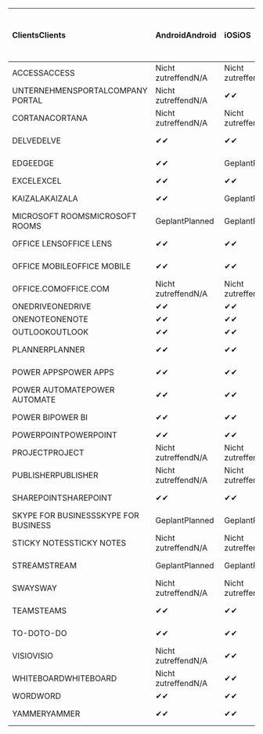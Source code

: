 <!-- This file is generated automatically. Changes made to this file will be overwritten.-->
|<span data-ttu-id="30465-101">Clients</span><span class="sxs-lookup"><span data-stu-id="30465-101">Clients</span></span>|<span data-ttu-id="30465-102">Android</span><span class="sxs-lookup"><span data-stu-id="30465-102">Android</span></span>|<span data-ttu-id="30465-103">iOS</span><span class="sxs-lookup"><span data-stu-id="30465-103">iOS</span></span>|<span data-ttu-id="30465-104">Mac</span><span class="sxs-lookup"><span data-stu-id="30465-104">Mac</span></span>|<span data-ttu-id="30465-105">Windows 10</span><span class="sxs-lookup"><span data-stu-id="30465-105">Windows 10</span></span><br><span data-ttu-id="30465-106">Desktop</span><span class="sxs-lookup"><span data-stu-id="30465-106">Desktop</span></span>|<span data-ttu-id="30465-107">Windows 10</span><span class="sxs-lookup"><span data-stu-id="30465-107">Windows 10</span></span><br><span data-ttu-id="30465-108">Moderne Apps</span><span class="sxs-lookup"><span data-stu-id="30465-108">Modern Apps</span></span>|
|:-|:-|:-|:-|:-|:-|
|<span data-ttu-id="30465-109">ACCESS</span><span class="sxs-lookup"><span data-stu-id="30465-109">ACCESS</span></span>|<span data-ttu-id="30465-110">Nicht zutreffend</span><span class="sxs-lookup"><span data-stu-id="30465-110">N/A</span></span>|<span data-ttu-id="30465-111">Nicht zutreffend</span><span class="sxs-lookup"><span data-stu-id="30465-111">N/A</span></span>|<span data-ttu-id="30465-112">Nicht zutreffend</span><span class="sxs-lookup"><span data-stu-id="30465-112">N/A</span></span>|<span data-ttu-id="30465-113">✔</span><span class="sxs-lookup"><span data-stu-id="30465-113">✔</span></span>|<span data-ttu-id="30465-114">Nicht zutreffend</span><span class="sxs-lookup"><span data-stu-id="30465-114">N/A</span></span>|
|<span data-ttu-id="30465-115">UNTERNEHMENSPORTAL</span><span class="sxs-lookup"><span data-stu-id="30465-115">COMPANY PORTAL</span></span>|<span data-ttu-id="30465-116">Nicht zutreffend</span><span class="sxs-lookup"><span data-stu-id="30465-116">N/A</span></span>|<span data-ttu-id="30465-117">✔</span><span class="sxs-lookup"><span data-stu-id="30465-117">✔</span></span>|<span data-ttu-id="30465-118">Geplant</span><span class="sxs-lookup"><span data-stu-id="30465-118">Planned</span></span>|<span data-ttu-id="30465-119">Nicht zutreffend</span><span class="sxs-lookup"><span data-stu-id="30465-119">N/A</span></span>|<span data-ttu-id="30465-120">✔</span><span class="sxs-lookup"><span data-stu-id="30465-120">✔</span></span>|
|<span data-ttu-id="30465-121">CORTANA</span><span class="sxs-lookup"><span data-stu-id="30465-121">CORTANA</span></span>|<span data-ttu-id="30465-122">Nicht zutreffend</span><span class="sxs-lookup"><span data-stu-id="30465-122">N/A</span></span>|<span data-ttu-id="30465-123">Nicht zutreffend</span><span class="sxs-lookup"><span data-stu-id="30465-123">N/A</span></span>|<span data-ttu-id="30465-124">Nicht zutreffend</span><span class="sxs-lookup"><span data-stu-id="30465-124">N/A</span></span>|<span data-ttu-id="30465-125">Nicht zutreffend</span><span class="sxs-lookup"><span data-stu-id="30465-125">N/A</span></span>|<span data-ttu-id="30465-126">✔</span><span class="sxs-lookup"><span data-stu-id="30465-126">✔</span></span>|
|<span data-ttu-id="30465-127">DELVE</span><span class="sxs-lookup"><span data-stu-id="30465-127">DELVE</span></span>|<span data-ttu-id="30465-128">✔</span><span class="sxs-lookup"><span data-stu-id="30465-128">✔</span></span>|<span data-ttu-id="30465-129">✔</span><span class="sxs-lookup"><span data-stu-id="30465-129">✔</span></span>|<span data-ttu-id="30465-130">Nicht zutreffend</span><span class="sxs-lookup"><span data-stu-id="30465-130">N/A</span></span>|<span data-ttu-id="30465-131">Nicht zutreffend</span><span class="sxs-lookup"><span data-stu-id="30465-131">N/A</span></span>|<span data-ttu-id="30465-132">Nicht zutreffend</span><span class="sxs-lookup"><span data-stu-id="30465-132">N/A</span></span>|
|<span data-ttu-id="30465-133">EDGE</span><span class="sxs-lookup"><span data-stu-id="30465-133">EDGE</span></span>|<span data-ttu-id="30465-134">✔</span><span class="sxs-lookup"><span data-stu-id="30465-134">✔</span></span>|<span data-ttu-id="30465-135">Geplant</span><span class="sxs-lookup"><span data-stu-id="30465-135">Planned</span></span>|<span data-ttu-id="30465-136">Nicht zutreffend</span><span class="sxs-lookup"><span data-stu-id="30465-136">N/A</span></span>|<span data-ttu-id="30465-137">✔</span><span class="sxs-lookup"><span data-stu-id="30465-137">✔</span></span>|<span data-ttu-id="30465-138">Nicht zutreffend</span><span class="sxs-lookup"><span data-stu-id="30465-138">N/A</span></span>|
|<span data-ttu-id="30465-139">EXCEL</span><span class="sxs-lookup"><span data-stu-id="30465-139">EXCEL</span></span>|<span data-ttu-id="30465-140">✔</span><span class="sxs-lookup"><span data-stu-id="30465-140">✔</span></span>|<span data-ttu-id="30465-141">✔</span><span class="sxs-lookup"><span data-stu-id="30465-141">✔</span></span>|<span data-ttu-id="30465-142">✔</span><span class="sxs-lookup"><span data-stu-id="30465-142">✔</span></span>|<span data-ttu-id="30465-143">✔</span><span class="sxs-lookup"><span data-stu-id="30465-143">✔</span></span>|<span data-ttu-id="30465-144">✔</span><span class="sxs-lookup"><span data-stu-id="30465-144">✔</span></span>|
|<span data-ttu-id="30465-145">KAIZALA</span><span class="sxs-lookup"><span data-stu-id="30465-145">KAIZALA</span></span>|<span data-ttu-id="30465-146">✔</span><span class="sxs-lookup"><span data-stu-id="30465-146">✔</span></span>|<span data-ttu-id="30465-147">Geplant</span><span class="sxs-lookup"><span data-stu-id="30465-147">Planned</span></span>|<span data-ttu-id="30465-148">Nicht zutreffend</span><span class="sxs-lookup"><span data-stu-id="30465-148">N/A</span></span>|<span data-ttu-id="30465-149">Nicht zutreffend</span><span class="sxs-lookup"><span data-stu-id="30465-149">N/A</span></span>|<span data-ttu-id="30465-150">Nicht zutreffend</span><span class="sxs-lookup"><span data-stu-id="30465-150">N/A</span></span>|
|<span data-ttu-id="30465-151">MICROSOFT ROOMS</span><span class="sxs-lookup"><span data-stu-id="30465-151">MICROSOFT ROOMS</span></span>|<span data-ttu-id="30465-152">Geplant</span><span class="sxs-lookup"><span data-stu-id="30465-152">Planned</span></span>|<span data-ttu-id="30465-153">Geplant</span><span class="sxs-lookup"><span data-stu-id="30465-153">Planned</span></span>|<span data-ttu-id="30465-154">Nicht zutreffend</span><span class="sxs-lookup"><span data-stu-id="30465-154">N/A</span></span>|<span data-ttu-id="30465-155">Nicht zutreffend</span><span class="sxs-lookup"><span data-stu-id="30465-155">N/A</span></span>|<span data-ttu-id="30465-156">Nicht zutreffend</span><span class="sxs-lookup"><span data-stu-id="30465-156">N/A</span></span>|
|<span data-ttu-id="30465-157">OFFICE LENS</span><span class="sxs-lookup"><span data-stu-id="30465-157">OFFICE LENS</span></span>|<span data-ttu-id="30465-158">✔</span><span class="sxs-lookup"><span data-stu-id="30465-158">✔</span></span>|<span data-ttu-id="30465-159">✔</span><span class="sxs-lookup"><span data-stu-id="30465-159">✔</span></span>|<span data-ttu-id="30465-160">Nicht zutreffend</span><span class="sxs-lookup"><span data-stu-id="30465-160">N/A</span></span>|<span data-ttu-id="30465-161">Nicht zutreffend</span><span class="sxs-lookup"><span data-stu-id="30465-161">N/A</span></span>|<span data-ttu-id="30465-162">Nicht zutreffend</span><span class="sxs-lookup"><span data-stu-id="30465-162">N/A</span></span>|
|<span data-ttu-id="30465-163">OFFICE MOBILE</span><span class="sxs-lookup"><span data-stu-id="30465-163">OFFICE MOBILE</span></span>|<span data-ttu-id="30465-164">✔</span><span class="sxs-lookup"><span data-stu-id="30465-164">✔</span></span>|<span data-ttu-id="30465-165">✔</span><span class="sxs-lookup"><span data-stu-id="30465-165">✔</span></span>|<span data-ttu-id="30465-166">Nicht zutreffend</span><span class="sxs-lookup"><span data-stu-id="30465-166">N/A</span></span>|<span data-ttu-id="30465-167">Nicht zutreffend</span><span class="sxs-lookup"><span data-stu-id="30465-167">N/A</span></span>|<span data-ttu-id="30465-168">Nicht zutreffend</span><span class="sxs-lookup"><span data-stu-id="30465-168">N/A</span></span>|
|<span data-ttu-id="30465-169">OFFICE.COM</span><span class="sxs-lookup"><span data-stu-id="30465-169">OFFICE.COM</span></span>|<span data-ttu-id="30465-170">Nicht zutreffend</span><span class="sxs-lookup"><span data-stu-id="30465-170">N/A</span></span>|<span data-ttu-id="30465-171">Nicht zutreffend</span><span class="sxs-lookup"><span data-stu-id="30465-171">N/A</span></span>|<span data-ttu-id="30465-172">Nicht zutreffend</span><span class="sxs-lookup"><span data-stu-id="30465-172">N/A</span></span>|<span data-ttu-id="30465-173">Nicht zutreffend</span><span class="sxs-lookup"><span data-stu-id="30465-173">N/A</span></span>|<span data-ttu-id="30465-174">✔</span><span class="sxs-lookup"><span data-stu-id="30465-174">✔</span></span>|
|<span data-ttu-id="30465-175">ONEDRIVE</span><span class="sxs-lookup"><span data-stu-id="30465-175">ONEDRIVE</span></span>|<span data-ttu-id="30465-176">✔</span><span class="sxs-lookup"><span data-stu-id="30465-176">✔</span></span>|<span data-ttu-id="30465-177">✔</span><span class="sxs-lookup"><span data-stu-id="30465-177">✔</span></span>|<span data-ttu-id="30465-178">Geplant</span><span class="sxs-lookup"><span data-stu-id="30465-178">Planned</span></span>|<span data-ttu-id="30465-179">✔</span><span class="sxs-lookup"><span data-stu-id="30465-179">✔</span></span>|<span data-ttu-id="30465-180">✔</span><span class="sxs-lookup"><span data-stu-id="30465-180">✔</span></span>|
|<span data-ttu-id="30465-181">ONENOTE</span><span class="sxs-lookup"><span data-stu-id="30465-181">ONENOTE</span></span>|<span data-ttu-id="30465-182">✔</span><span class="sxs-lookup"><span data-stu-id="30465-182">✔</span></span>|<span data-ttu-id="30465-183">✔</span><span class="sxs-lookup"><span data-stu-id="30465-183">✔</span></span>|<span data-ttu-id="30465-184">✔</span><span class="sxs-lookup"><span data-stu-id="30465-184">✔</span></span>|<span data-ttu-id="30465-185">Geplant</span><span class="sxs-lookup"><span data-stu-id="30465-185">Planned</span></span>|<span data-ttu-id="30465-186">✔</span><span class="sxs-lookup"><span data-stu-id="30465-186">✔</span></span>|
|<span data-ttu-id="30465-187">OUTLOOK</span><span class="sxs-lookup"><span data-stu-id="30465-187">OUTLOOK</span></span>|<span data-ttu-id="30465-188">✔</span><span class="sxs-lookup"><span data-stu-id="30465-188">✔</span></span>|<span data-ttu-id="30465-189">✔</span><span class="sxs-lookup"><span data-stu-id="30465-189">✔</span></span>|<span data-ttu-id="30465-190">Geplant</span><span class="sxs-lookup"><span data-stu-id="30465-190">Planned</span></span>|<span data-ttu-id="30465-191">✔</span><span class="sxs-lookup"><span data-stu-id="30465-191">✔</span></span>|<span data-ttu-id="30465-192">✔</span><span class="sxs-lookup"><span data-stu-id="30465-192">✔</span></span>|
|<span data-ttu-id="30465-193">PLANNER</span><span class="sxs-lookup"><span data-stu-id="30465-193">PLANNER</span></span>|<span data-ttu-id="30465-194">✔</span><span class="sxs-lookup"><span data-stu-id="30465-194">✔</span></span>|<span data-ttu-id="30465-195">✔</span><span class="sxs-lookup"><span data-stu-id="30465-195">✔</span></span>|<span data-ttu-id="30465-196">Nicht zutreffend</span><span class="sxs-lookup"><span data-stu-id="30465-196">N/A</span></span>|<span data-ttu-id="30465-197">Nicht zutreffend</span><span class="sxs-lookup"><span data-stu-id="30465-197">N/A</span></span>|<span data-ttu-id="30465-198">Nicht zutreffend</span><span class="sxs-lookup"><span data-stu-id="30465-198">N/A</span></span>|
|<span data-ttu-id="30465-199">POWER APPS</span><span class="sxs-lookup"><span data-stu-id="30465-199">POWER APPS</span></span>|<span data-ttu-id="30465-200">✔</span><span class="sxs-lookup"><span data-stu-id="30465-200">✔</span></span>|<span data-ttu-id="30465-201">✔</span><span class="sxs-lookup"><span data-stu-id="30465-201">✔</span></span>|<span data-ttu-id="30465-202">Nicht zutreffend</span><span class="sxs-lookup"><span data-stu-id="30465-202">N/A</span></span>|<span data-ttu-id="30465-203">Nicht zutreffend</span><span class="sxs-lookup"><span data-stu-id="30465-203">N/A</span></span>|<span data-ttu-id="30465-204">Geplant</span><span class="sxs-lookup"><span data-stu-id="30465-204">Planned</span></span>|
|<span data-ttu-id="30465-205">POWER AUTOMATE</span><span class="sxs-lookup"><span data-stu-id="30465-205">POWER AUTOMATE</span></span>|<span data-ttu-id="30465-206">✔</span><span class="sxs-lookup"><span data-stu-id="30465-206">✔</span></span>|<span data-ttu-id="30465-207">✔</span><span class="sxs-lookup"><span data-stu-id="30465-207">✔</span></span>|<span data-ttu-id="30465-208">Nicht zutreffend</span><span class="sxs-lookup"><span data-stu-id="30465-208">N/A</span></span>|<span data-ttu-id="30465-209">Nicht zutreffend</span><span class="sxs-lookup"><span data-stu-id="30465-209">N/A</span></span>|<span data-ttu-id="30465-210">Nicht zutreffend</span><span class="sxs-lookup"><span data-stu-id="30465-210">N/A</span></span>|
|<span data-ttu-id="30465-211">POWER BI</span><span class="sxs-lookup"><span data-stu-id="30465-211">POWER BI</span></span>|<span data-ttu-id="30465-212">✔</span><span class="sxs-lookup"><span data-stu-id="30465-212">✔</span></span>|<span data-ttu-id="30465-213">✔</span><span class="sxs-lookup"><span data-stu-id="30465-213">✔</span></span>|<span data-ttu-id="30465-214">Nicht zutreffend</span><span class="sxs-lookup"><span data-stu-id="30465-214">N/A</span></span>|<span data-ttu-id="30465-215">Geplant</span><span class="sxs-lookup"><span data-stu-id="30465-215">Planned</span></span>|<span data-ttu-id="30465-216">✔</span><span class="sxs-lookup"><span data-stu-id="30465-216">✔</span></span>|
|<span data-ttu-id="30465-217">POWERPOINT</span><span class="sxs-lookup"><span data-stu-id="30465-217">POWERPOINT</span></span>|<span data-ttu-id="30465-218">✔</span><span class="sxs-lookup"><span data-stu-id="30465-218">✔</span></span>|<span data-ttu-id="30465-219">✔</span><span class="sxs-lookup"><span data-stu-id="30465-219">✔</span></span>|<span data-ttu-id="30465-220">✔</span><span class="sxs-lookup"><span data-stu-id="30465-220">✔</span></span>|<span data-ttu-id="30465-221">✔</span><span class="sxs-lookup"><span data-stu-id="30465-221">✔</span></span>|<span data-ttu-id="30465-222">✔</span><span class="sxs-lookup"><span data-stu-id="30465-222">✔</span></span>|
|<span data-ttu-id="30465-223">PROJECT</span><span class="sxs-lookup"><span data-stu-id="30465-223">PROJECT</span></span>|<span data-ttu-id="30465-224">Nicht zutreffend</span><span class="sxs-lookup"><span data-stu-id="30465-224">N/A</span></span>|<span data-ttu-id="30465-225">Nicht zutreffend</span><span class="sxs-lookup"><span data-stu-id="30465-225">N/A</span></span>|<span data-ttu-id="30465-226">Nicht zutreffend</span><span class="sxs-lookup"><span data-stu-id="30465-226">N/A</span></span>|<span data-ttu-id="30465-227">✔</span><span class="sxs-lookup"><span data-stu-id="30465-227">✔</span></span>|<span data-ttu-id="30465-228">Nicht zutreffend</span><span class="sxs-lookup"><span data-stu-id="30465-228">N/A</span></span>|
|<span data-ttu-id="30465-229">PUBLISHER</span><span class="sxs-lookup"><span data-stu-id="30465-229">PUBLISHER</span></span>|<span data-ttu-id="30465-230">Nicht zutreffend</span><span class="sxs-lookup"><span data-stu-id="30465-230">N/A</span></span>|<span data-ttu-id="30465-231">Nicht zutreffend</span><span class="sxs-lookup"><span data-stu-id="30465-231">N/A</span></span>|<span data-ttu-id="30465-232">Nicht zutreffend</span><span class="sxs-lookup"><span data-stu-id="30465-232">N/A</span></span>|<span data-ttu-id="30465-233">✔</span><span class="sxs-lookup"><span data-stu-id="30465-233">✔</span></span>|<span data-ttu-id="30465-234">Nicht zutreffend</span><span class="sxs-lookup"><span data-stu-id="30465-234">N/A</span></span>|
|<span data-ttu-id="30465-235">SHAREPOINT</span><span class="sxs-lookup"><span data-stu-id="30465-235">SHAREPOINT</span></span>|<span data-ttu-id="30465-236">✔</span><span class="sxs-lookup"><span data-stu-id="30465-236">✔</span></span>|<span data-ttu-id="30465-237">✔</span><span class="sxs-lookup"><span data-stu-id="30465-237">✔</span></span>|<span data-ttu-id="30465-238">Nicht zutreffend</span><span class="sxs-lookup"><span data-stu-id="30465-238">N/A</span></span>|<span data-ttu-id="30465-239">Nicht zutreffend</span><span class="sxs-lookup"><span data-stu-id="30465-239">N/A</span></span>|<span data-ttu-id="30465-240">Nicht zutreffend</span><span class="sxs-lookup"><span data-stu-id="30465-240">N/A</span></span>|
|<span data-ttu-id="30465-241">SKYPE FOR BUSINESS</span><span class="sxs-lookup"><span data-stu-id="30465-241">SKYPE FOR BUSINESS</span></span>|<span data-ttu-id="30465-242">Geplant</span><span class="sxs-lookup"><span data-stu-id="30465-242">Planned</span></span>|<span data-ttu-id="30465-243">Geplant</span><span class="sxs-lookup"><span data-stu-id="30465-243">Planned</span></span>|<span data-ttu-id="30465-244">Nicht zutreffend</span><span class="sxs-lookup"><span data-stu-id="30465-244">N/A</span></span>|<span data-ttu-id="30465-245">Nicht zutreffend</span><span class="sxs-lookup"><span data-stu-id="30465-245">N/A</span></span>|<span data-ttu-id="30465-246">Nicht zutreffend</span><span class="sxs-lookup"><span data-stu-id="30465-246">N/A</span></span>|
|<span data-ttu-id="30465-247">STICKY NOTES</span><span class="sxs-lookup"><span data-stu-id="30465-247">STICKY NOTES</span></span>|<span data-ttu-id="30465-248">Nicht zutreffend</span><span class="sxs-lookup"><span data-stu-id="30465-248">N/A</span></span>|<span data-ttu-id="30465-249">Nicht zutreffend</span><span class="sxs-lookup"><span data-stu-id="30465-249">N/A</span></span>|<span data-ttu-id="30465-250">Nicht zutreffend</span><span class="sxs-lookup"><span data-stu-id="30465-250">N/A</span></span>|<span data-ttu-id="30465-251">Nicht zutreffend</span><span class="sxs-lookup"><span data-stu-id="30465-251">N/A</span></span>|<span data-ttu-id="30465-252">✔</span><span class="sxs-lookup"><span data-stu-id="30465-252">✔</span></span>|
|<span data-ttu-id="30465-253">STREAM</span><span class="sxs-lookup"><span data-stu-id="30465-253">STREAM</span></span>|<span data-ttu-id="30465-254">Geplant</span><span class="sxs-lookup"><span data-stu-id="30465-254">Planned</span></span>|<span data-ttu-id="30465-255">Geplant</span><span class="sxs-lookup"><span data-stu-id="30465-255">Planned</span></span>|<span data-ttu-id="30465-256">Nicht zutreffend</span><span class="sxs-lookup"><span data-stu-id="30465-256">N/A</span></span>|<span data-ttu-id="30465-257">Nicht zutreffend</span><span class="sxs-lookup"><span data-stu-id="30465-257">N/A</span></span>|<span data-ttu-id="30465-258">Nicht zutreffend</span><span class="sxs-lookup"><span data-stu-id="30465-258">N/A</span></span>|
|<span data-ttu-id="30465-259">SWAY</span><span class="sxs-lookup"><span data-stu-id="30465-259">SWAY</span></span>|<span data-ttu-id="30465-260">Nicht zutreffend</span><span class="sxs-lookup"><span data-stu-id="30465-260">N/A</span></span>|<span data-ttu-id="30465-261">Nicht zutreffend</span><span class="sxs-lookup"><span data-stu-id="30465-261">N/A</span></span>|<span data-ttu-id="30465-262">Nicht zutreffend</span><span class="sxs-lookup"><span data-stu-id="30465-262">N/A</span></span>|<span data-ttu-id="30465-263">Nicht zutreffend</span><span class="sxs-lookup"><span data-stu-id="30465-263">N/A</span></span>|<span data-ttu-id="30465-264">✔</span><span class="sxs-lookup"><span data-stu-id="30465-264">✔</span></span>|
|<span data-ttu-id="30465-265">TEAMS</span><span class="sxs-lookup"><span data-stu-id="30465-265">TEAMS</span></span>|<span data-ttu-id="30465-266">✔</span><span class="sxs-lookup"><span data-stu-id="30465-266">✔</span></span>|<span data-ttu-id="30465-267">✔</span><span class="sxs-lookup"><span data-stu-id="30465-267">✔</span></span>|<span data-ttu-id="30465-268">Geplant</span><span class="sxs-lookup"><span data-stu-id="30465-268">Planned</span></span>|<span data-ttu-id="30465-269">Geplant</span><span class="sxs-lookup"><span data-stu-id="30465-269">Planned</span></span>|<span data-ttu-id="30465-270">Nicht zutreffend</span><span class="sxs-lookup"><span data-stu-id="30465-270">N/A</span></span>|
|<span data-ttu-id="30465-271">TO-DO</span><span class="sxs-lookup"><span data-stu-id="30465-271">TO-DO</span></span>|<span data-ttu-id="30465-272">✔</span><span class="sxs-lookup"><span data-stu-id="30465-272">✔</span></span>|<span data-ttu-id="30465-273">✔</span><span class="sxs-lookup"><span data-stu-id="30465-273">✔</span></span>|<span data-ttu-id="30465-274">Nicht zutreffend</span><span class="sxs-lookup"><span data-stu-id="30465-274">N/A</span></span>|<span data-ttu-id="30465-275">Nicht zutreffend</span><span class="sxs-lookup"><span data-stu-id="30465-275">N/A</span></span>|<span data-ttu-id="30465-276">✔</span><span class="sxs-lookup"><span data-stu-id="30465-276">✔</span></span>|
|<span data-ttu-id="30465-277">VISIO</span><span class="sxs-lookup"><span data-stu-id="30465-277">VISIO</span></span>|<span data-ttu-id="30465-278">Nicht zutreffend</span><span class="sxs-lookup"><span data-stu-id="30465-278">N/A</span></span>|<span data-ttu-id="30465-279">✔</span><span class="sxs-lookup"><span data-stu-id="30465-279">✔</span></span>|<span data-ttu-id="30465-280">Nicht zutreffend</span><span class="sxs-lookup"><span data-stu-id="30465-280">N/A</span></span>|<span data-ttu-id="30465-281">✔</span><span class="sxs-lookup"><span data-stu-id="30465-281">✔</span></span>|<span data-ttu-id="30465-282">Nicht zutreffend</span><span class="sxs-lookup"><span data-stu-id="30465-282">N/A</span></span>|
|<span data-ttu-id="30465-283">WHITEBOARD</span><span class="sxs-lookup"><span data-stu-id="30465-283">WHITEBOARD</span></span>|<span data-ttu-id="30465-284">Nicht zutreffend</span><span class="sxs-lookup"><span data-stu-id="30465-284">N/A</span></span>|<span data-ttu-id="30465-285">✔</span><span class="sxs-lookup"><span data-stu-id="30465-285">✔</span></span>|<span data-ttu-id="30465-286">Nicht zutreffend</span><span class="sxs-lookup"><span data-stu-id="30465-286">N/A</span></span>|<span data-ttu-id="30465-287">Nicht zutreffend</span><span class="sxs-lookup"><span data-stu-id="30465-287">N/A</span></span>|<span data-ttu-id="30465-288">✔</span><span class="sxs-lookup"><span data-stu-id="30465-288">✔</span></span>|
|<span data-ttu-id="30465-289">WORD</span><span class="sxs-lookup"><span data-stu-id="30465-289">WORD</span></span>|<span data-ttu-id="30465-290">✔</span><span class="sxs-lookup"><span data-stu-id="30465-290">✔</span></span>|<span data-ttu-id="30465-291">✔</span><span class="sxs-lookup"><span data-stu-id="30465-291">✔</span></span>|<span data-ttu-id="30465-292">✔</span><span class="sxs-lookup"><span data-stu-id="30465-292">✔</span></span>|<span data-ttu-id="30465-293">✔</span><span class="sxs-lookup"><span data-stu-id="30465-293">✔</span></span>|<span data-ttu-id="30465-294">✔</span><span class="sxs-lookup"><span data-stu-id="30465-294">✔</span></span>|
|<span data-ttu-id="30465-295">YAMMER</span><span class="sxs-lookup"><span data-stu-id="30465-295">YAMMER</span></span>|<span data-ttu-id="30465-296">✔</span><span class="sxs-lookup"><span data-stu-id="30465-296">✔</span></span>|<span data-ttu-id="30465-297">✔</span><span class="sxs-lookup"><span data-stu-id="30465-297">✔</span></span>|<span data-ttu-id="30465-298">Nicht zutreffend</span><span class="sxs-lookup"><span data-stu-id="30465-298">N/A</span></span>|<span data-ttu-id="30465-299">Geplant</span><span class="sxs-lookup"><span data-stu-id="30465-299">Planned</span></span>|<span data-ttu-id="30465-300">–</span><span class="sxs-lookup"><span data-stu-id="30465-300">N/A</span></span>|
